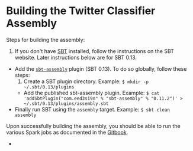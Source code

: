 # Building the Twitter Classifier Assembly

Steps for building the assembly:

1. If you don't have [SBT](http://www.scala-sbt.org/) installed, follow the instructions on the SBT website.  Later instructions below are for SBT 0.13.
* Add the [`sbt-assembly`](https://github.com/sbt/sbt-assembly) plugin (SBT 0.13).  To do so globally, follow these steps:
  1. Create a SBT plugin directory.  Example: `$ mkdir -p ~/.sbt/0.13/plugins`
  * Add the published sbt-assembly plugin.  Example: `$ cat 'addSbtPlugin("com.eed3si9n" % "sbt-assembly" % "0.11.2")' > ~/.sbt/0.13/plugins/assembly.sbt`
* Finally run SBT using the `assembly` target.  Example: `$ sbt clean assembly`

Upon successfully building the assembly, you should be able to run the various Spark jobs as documented in the [Gitbook](https://www.gitbook.io/read/book/databricks/databricks-spark-reference-applications).

* 
